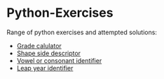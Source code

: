 # Python-Exercises
Range of python exercises and attempted solutions:

* [Grade calulator](https://github.com/Jonathan-McIvor/Python-Exercises/blob/main/ex-grade-calculator.py)
* [Shape side descriptor](https://github.com/Jonathan-McIvor/Python-Exercises/blob/main/ex-shape-descriptor.py)
* [Vowel or consonant identifier](https://github.com/Jonathan-McIvor/Python-Exercises/blob/main/ex-vowel-consonant-identifier.py)
* [Leap year identifier](https://github.com/Jonathan-McIvor/Python-Exercises/blob/main/ex-leap-year-identifier.py)

